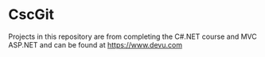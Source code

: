 # CscGit


Projects in this repository are from completing the C#.NET course and MVC ASP.NET  and can be found at https://www.devu.com
